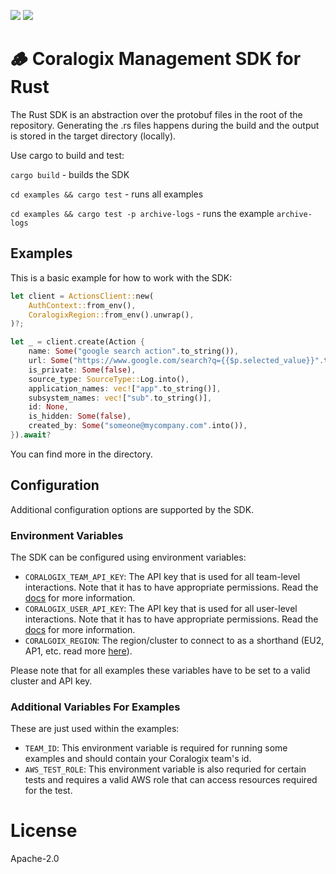[![](https://img.shields.io/crates/v/cx-sdk)](https://crates.io/crates/cx-sdk)
![](https://img.shields.io/crates/dv/cx-sdk)

# 🪵 Coralogix Management SDK for Rust

The Rust SDK is an abstraction over the protobuf files in the root of the repository. Generating the .rs files happens during the build and the output is stored in the target directory (locally). 

Use cargo to build and test:

`cargo build` - builds the SDK

`cd examples && cargo test` -  runs all examples

`cd examples && cargo test -p archive-logs` -  runs the example `archive-logs`

## Examples

This is a basic example for how to work with the SDK:

```rust
let client = ActionsClient::new(
    AuthContext::from_env(),
    CoralogixRegion::from_env().unwrap(),
)?;

let _ = client.create(Action {
    name: Some("google search action".to_string()),
    url: Some("https://www.google.com/search?q={{$p.selected_value}}".to_string()),
    is_private: Some(false),
    source_type: SourceType::Log.into(),
    application_names: vec!["app".to_string()],
    subsystem_names: vec!["sub".to_string()],
    id: None,
    is_hidden: Some(false),
    created_by: Some("someone@mycompany.com".into()),
}).await?
```

You can find more in the [](examples/) directory. 

## Configuration

Additional configuration options are supported by the SDK.

### Environment Variables

The SDK can be configured using environment variables:

- `CORALOGIX_TEAM_API_KEY`: The API key that is used for all team-level interactions. Note that it has to have appropriate permissions. Read the [docs](https://coralogix.com/docs/api-keys/) for more information.
- `CORALOGIX_USER_API_KEY`: The API key that is used for all user-level interactions. Note that it has to have appropriate permissions. Read the [docs](https://coralogix.com/docs/api-keys/) for more information.
- `CORALGOIX_REGION`: The region/cluster to connect to as a shorthand (EU2, AP1, etc. read more [here](https://coralogix.com/docs/coralogix-domain/)). 

Please note that for all examples these variables have to be set to a valid cluster and API key.

### Additional Variables For Examples

These are just used within the examples:

- `TEAM_ID`: This environment variable is required for running some examples and should contain your Coralogix team's id.
- `AWS_TEST_ROLE`: This environment variable is also requried for certain tests and requires a valid AWS role that can access resources required for the test.

# License

Apache-2.0